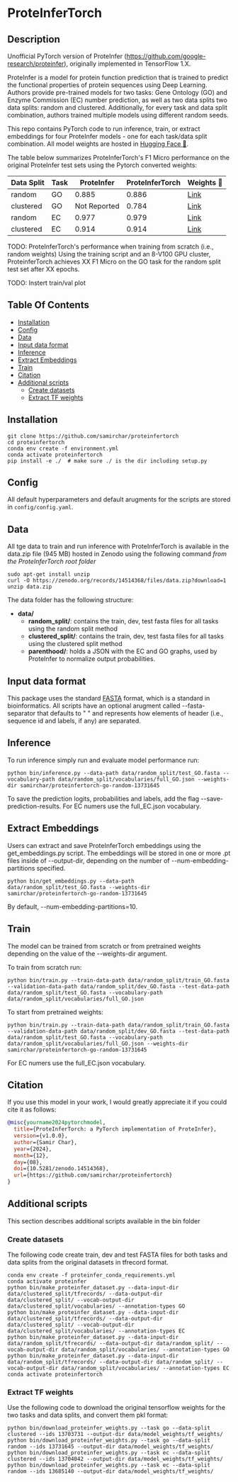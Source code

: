 # ProteInferTorch

## Description

Unofficial PyTorch version of ProteInfer (https://github.com/google-research/proteinfer), originally implemented in TensorFlow 1.X. 

ProteInfer is a model for protein function prediction that is trained to predict the functional properties of protein sequences using Deep Learning. Authors provide pre-trained models for two tasks: Gene Ontology (GO) and Enzyme Commission (EC) number prediction, as well as two data splits two data splits: random and clustered. Additionally, for every task and data split combination, authors trained multiple models using different random seeds. 

This repo contains PyTorch code to run inference, train, or extract embeddings for four ProteInfer models - one for each task/data split combination. All model weights are hosted in [Hugging Face 🤗](https://huggingface.co/samirchar).

The table below summarizes ProteInferTorch's F1 Micro performance on the original ProteInfer test sets using the Pytorch converted weights:

| Data Split | Task  | ProteInfer  | ProteInferTorch | Weights 🤗 |
|------------|-------|-------------|-----------------|------------|
| random     | GO    | 0.885       |      0.886      |  [Link](https://huggingface.co/samirchar/proteinfertorch-go-random-13731645)       |
| clustered  | GO    | Not Reported|      0.784      |  [Link](https://huggingface.co/samirchar/proteinfertorch-go-clustered-13703731)       |
| random     | EC    | 0.977       |      0.979      |  [Link](https://huggingface.co/samirchar/proteinfertorch-ec-random-13685140)       |
| clustered  | EC    | 0.914       |      0.914      |  [Link](https://huggingface.co/samirchar/proteinfertorch-ec-clustered-13704042)       |


TODO: ProteInferTorch's performance when training from scratch (i.e., random weights)
Using the training script and an 8-V100 GPU cluster, ProteinferTorch achieves XX F1 Micro on the GO task for the random split test set after XX epochs. 

TODO: Instert train/val plot

## Table Of Contents

<!-- toc -->

- [Installation](#installation)
- [Config](#config)
- [Data](#data)
- [Input data format](#input-data-format)
- [Inference](#inference)
- [Extract Embeddings](#extract-embeddings)
- [Train](#train)
- [Citation](#citation)
- [Additional scripts](#additional-scripts)
  * [Create datasets](#create-datasets)
  * [Extract TF weights](#extract-tf-weights)

<!-- tocstop -->

## Installation
```
git clone https://github.com/samirchar/proteinfertorch
cd proteinfertorch
conda env create -f environment.yml
conda activate proteinfertorch
pip install -e ./  # make sure ./ is the dir including setup.py
```

## Config
All default hyperparameters and default arugments for the scripts are stored in `config/config.yaml`. 

## Data

All tge data to train and run inference with ProteInferTorch is available in the data.zip file (945 MB) hosted in Zenodo using the following command *from the ProteInferTorch root folder*

```
sudo apt-get install unzip
curl -O https://zenodo.org/records/14514368/files/data.zip?download=1
unzip data.zip
```

The data folder has the following structure:
* **data/**
    * **random_split/**: contains the train, dev, test fasta files for all tasks using the random split method
    * **clustered_split/**: contains the train, dev, test fasta files for all tasks using the clustered split method
    * **parenthood/**: holds a JSON with the EC and GO graphs, used by ProteInfer to normalize output probabilities.

## Input data format
This package uses the standard [FASTA](https://en.wikipedia.org/wiki/FASTA_format) format, which is a standard in bioinformatics. All scripts have an optional arugment called --fasta-separator that defaults to " " and represents how elements of header (i.e., sequence id and labels, if any) are separated.

## Inference
To run inference simply run and evaluate model performance run:

```
python bin/inference.py --data-path data/random_split/test_GO.fasta --vocabulary-path data/random_split/vocabularies/full_GO.json --weights-dir samirchar/proteinfertorch-go-random-13731645
```

To save the prediction logits, probabilities and labels, add the flag --save-prediction-results. For EC numers use the full_EC.json vocabulary.


## Extract Embeddings
Users can extract and save ProteInferTorch embeddings using the get_embeddings.py script. The embeddings will be stored in one or more .pt files inside of --output-dir, depending on the number of --num-embedding-partitions specified.

```
python bin/get_embeddings.py --data-path data/random_split/test_GO.fasta --weights-dir samirchar/proteinfertorch-go-random-13731645
```
By default, --num-embedding-partitions=10.

## Train
The model can be trained from scratch or from pretrained weights depending on the value of the --weights-dir argument.

To train from scratch run:
```
python bin/train.py --train-data-path data/random_split/train_GO.fasta --validation-data-path data/random_split/dev_GO.fasta --test-data-path data/random_split/test_GO.fasta --vocabulary-path data/random_split/vocabularies/full_GO.json
```

To start from pretrained weights:
```
python bin/train.py --train-data-path data/random_split/train_GO.fasta --validation-data-path data/random_split/dev_GO.fasta --test-data-path data/random_split/test_GO.fasta --vocabulary-path data/random_split/vocabularies/full_GO.json --weights-dir samirchar/proteinfertorch-go-random-13731645 
```

For EC numers use the full_EC.json vocabulary.

## Citation

If you use this model in your work, I would greatly appreciate it if you could cite it as follows:

```bibtex
@misc{yourname2024pytorchmodel,
  title={ProteInferTorch: a PyTorch implementation of ProteInfer},
  version={v1.0.0},
  author={Samir Char},
  year={2024},
  month={12},
  day={08},
  doi={10.5281/zenodo.14514368},
  url={https://github.com/samirchar/proteinfertorch}
}
```

## Additional scripts
This section describes additional scripts available in the bin folder

### Create datasets

The following code create train, dev and test FASTA files for both tasks and data splits from the original datasets in tfrecord format.

```
conda env create -f proteinfer_conda_requirements.yml
conda activate proteinfer
python bin/make_proteinfer_dataset.py --data-input-dir data/clustered_split/tfrecords/ --data-output-dir data/clustered_split/ --vocab-output-dir data/clustered_split/vocabularies/ --annotation-types GO
python bin/make_proteinfer_dataset.py --data-input-dir data/clustered_split/tfrecords/ --data-output-dir data/clustered_split/ --vocab-output-dir data/clustered_split/vocabularies/ --annotation-types EC
python bin/make_proteinfer_dataset.py --data-input-dir data/random_split/tfrecords/ --data-output-dir data/random_split/ --vocab-output-dir data/random_split/vocabularies/ --annotation-types GO
python bin/make_proteinfer_dataset.py --data-input-dir data/random_split/tfrecords/ --data-output-dir data/random_split/ --vocab-output-dir data/random_split/vocabularies/ --annotation-types EC
conda activate proteinfertorch
```

### Extract TF weights

Use the following code to download the original tensorflow weights for the two tasks and data splits, and convert them pkl format:

```
python bin/download_proteinfer_weights.py --task go --data-split clustered --ids 13703731 --output-dir data/model_weights/tf_weights/
python bin/download_proteinfer_weights.py --task go --data-split random --ids 13731645 --output-dir data/model_weights/tf_weights/
python bin/download_proteinfer_weights.py --task ec --data-split clustered --ids 13704042 --output-dir data/model_weights/tf_weights/
python bin/download_proteinfer_weights.py --task ec --data-split random --ids 13685140 --output-dir data/model_weights/tf_weights/
```